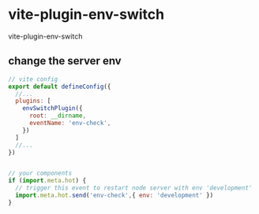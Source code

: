 # vite-plugin-env-switch
vite-plugin-env-switch

## change the server env 

```javascript
// vite config 
export default defineConfig({
  //...
  plugins: [
    envSwitchPlugin({
      root: __dirname,
      eventName: 'env-check',
    })
  ]
  //...
})


// your components 
if (import.meta.hot) {
  // trigger this event to restart node server with env 'development'
  import.meta.hot.send('env-check',{ env: 'development' })
}
```